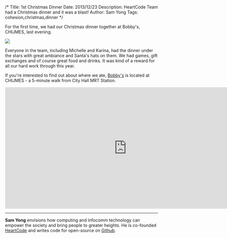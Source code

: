 /*
Title: 1st Christmas Dinner
Date: 2013/12/23
Description: HeartCode Team had a Christmas dinner and it was a blast!
Author: Sam Yong
Tags: cohesion,christmas,dinner
*/

For the first time, we had our Christmas dinner together at Bobby's, CHIJMES, last evening.

![](https://fbcdn-sphotos-g-a.akamaihd.net/hphotos-ak-ash3/1502834_424920804302387_376963940_o.jpg)

Everyone in the team, including Michelle and Karina, had the dinner under the stars with great ambiance and Santa's hats on them. We had games, gift exchanges and of course great food and drinks. It was kind of a reward for all our hard work through this year.

If you're interested to find out about where we ate, [Bobby's](http://www.bobbys.com.sg/) is located at CHIJMES - a 5-minute walk from City Hall MRT Station.
<iframe src="https://www.google.com/maps/embed?pb=!1m18!1m12!1m3!1d498.5999190402715!2d103.85214781545483!3d1.2949428163791734!2m3!1f0!2f0!3f0!3m2!1i1024!2i768!4f13.1!3m3!1m2!1s0x31da19a46f3cfc35%3A0x8043fede7e98b111!2sChijmes%2C+30+Victoria+St%2C+Singapore+187996!5e0!3m2!1sen!2s!4v1387877614986" width="800" height="400" frameborder="0" style="border:0"></iframe>

---
**Sam Yong** envisions how computing and infocomm technology can empower the society and bring people to greater heights. He is co-founded [HeartCode](http://heartcode.sg/) and writes code for open-source on [Github](https://github.com/mauris).
